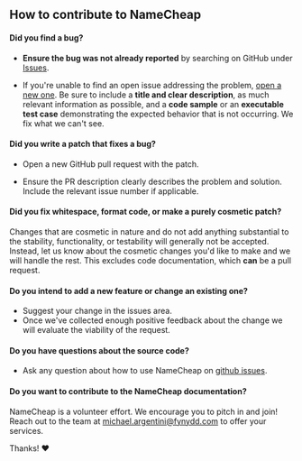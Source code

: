 ## How to contribute to NameCheap

#### **Did you find a bug?**

* **Ensure the bug was not already reported** by searching on GitHub under [Issues](https://github.com/fynydd/Fynydd.NameCheap/issues).

* If you're unable to find an open issue addressing the problem, [open a new one](https://github.com/fynydd/Fynydd.NameCheap/issues/new). Be sure to include a **title and clear description**, as much relevant information as possible, and a **code sample** or an **executable test case** demonstrating the expected behavior that is not occurring. We fix what we can't see.

#### **Did you write a patch that fixes a bug?**

* Open a new GitHub pull request with the patch.

* Ensure the PR description clearly describes the problem and solution. Include the relevant issue number if applicable.

#### **Did you fix whitespace, format code, or make a purely cosmetic patch?**

Changes that are cosmetic in nature and do not add anything substantial to the stability, functionality, or testability will generally not be accepted. Instead, let us know about the cosmetic changes you'd like to make and we will handle the rest. This excludes code documentation, which **can** be a pull request.

#### **Do you intend to add a new feature or change an existing one?**

* Suggest your change in the issues area.
* Once we've collected enough positive feedback about the change we will evaluate the viability of the request.

#### **Do you have questions about the source code?**

* Ask any question about how to use NameCheap on [github issues](https://github.com/fynydd/Fynydd.NameCheap/issues).

#### **Do you want to contribute to the NameCheap documentation?**

NameCheap is a volunteer effort. We encourage you to pitch in and join! Reach out to the team at [michael.argentini@fynydd.com](michael.argentini@fynydd.com) to offer your services.

Thanks! :heart:
